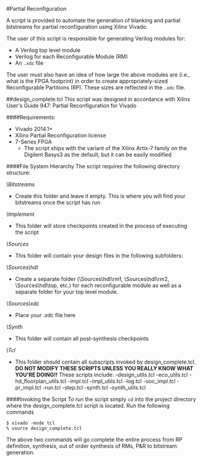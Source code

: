 #Partial Reconfiguration

A script is provided to automate the generation of blanking and partial bitstreams for partial reconfiguration using Xilinx Vivado.

The user of this script is responsible for generating Verilog modules for:
- A Verilog top level module
- Verilog for each Reconfigurable Module (RM)
- An `.xdc` file

The user must also have an idea of how large the above modules are (i.e., what is the FPGA footprint) in order to create appropriately-sized Reconfigurable Partitions (RP). These sizes are reflected in the `.xdc` file.

##design_complete.tcl
This script was designed in accordance with Xilinx User's Guide 947: Partial Reconfiguration for Vivado

####Requirements:
- Vivado 2014.1+
- Xilinx Partial Reconfiguration license
- 7-Series FPGA
  - The script ships with the variant of the Xilinx Artix-7 family on the Digilent Basys3 as the default, but it can be easily modified

####File System Hierarchy
The script requires the following directory structure:

*\Bitstreams*
- Create this folder and leave it empty. This is where you will find your bitstreams once the script has run

*\Implement*
- This folder will store checkpoints created in the process of executing the script

*\Sources*
- This folder will contain your design files in the following subfolders:

*\Sources\hdl*
- Create a separate folder (\Sources\hdl\rm1, \Sources\hdl\rm2, \Sources\hdl\top, etc.) for each reconfigurable module as well as a separate folder for your top level module.

*\Sources\xdc*
- Place your .xdc file here

*\Synth*
- This folder will contain all post-synthesis checkpoints

*\Tcl*
- This folder should contain all subscripts invoked by design_complete.tcl. **DO NOT MODIFY THESE SCRIPTS UNLESS YOU REALLY KNOW WHAT YOU'RE DOING!!** These scripts include:
  -design_utils.tcl
  -eco_utils.tcl
  -hd_floorplan_utils.tcl
  -impl.tcl
  -impl_utils.tcl
  -log.tcl
  -ooc_impl.tcl
  -pr_impl.tcl
  -run.tcl
  -step.tcl
  -synth.tcl
  -synth_utils.tcl

####Invoking the Script
To run the script simply `cd` into the project directory where the design_complete.tcl script is located. Run the following commands

```
$ vivado -mode tcl
% source design_complete.tcl
```

The above two commands will go complete the entire process from RP definition, synthesis, out of order synthesis of RMs, P&R to bitstream generation.
